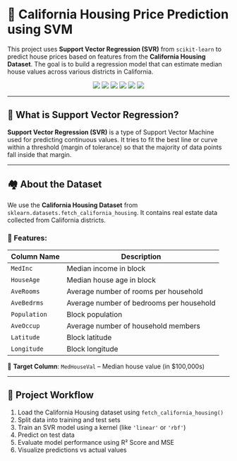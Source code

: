 # 🏡 California Housing Price Prediction using SVM

This project uses **Support Vector Regression (SVR)** from `scikit-learn` to predict house prices based on features from the **California Housing Dataset**. The goal is to build a regression model that can estimate median house values across various districts in California.

<p align="center">
  <img src="https://img.shields.io/badge/Python-3776AB?style=flat-square&logo=python&logoColor=white"/>
  <img src="https://img.shields.io/badge/Numpy-013243?style=flat-square&logo=numpy&logoColor=white"/>
  <img src="https://img.shields.io/badge/Pandas-150458?style=flat-square&logo=pandas&logoColor=white"/>
  <img src="https://img.shields.io/badge/Scikit--Learn-F7931E?style=flat-square&logo=scikit-learn&logoColor=white"/>
  <img src="https://img.shields.io/badge/Matplotlib-007ACC?style=flat-square&logo=matplotlib&logoColor=white"/>
  <img src="https://img.shields.io/badge/Seaborn-76B900?style=flat-square"/>
</p>

---

## 🧠 What is Support Vector Regression?

**Support Vector Regression (SVR)** is a type of Support Vector Machine used for predicting continuous values. It tries to fit the best line or curve within a threshold (margin of tolerance) so that the majority of data points fall inside that margin.

---

## 🏘️ About the Dataset

We use the **California Housing Dataset** from `sklearn.datasets.fetch_california_housing`. It contains real estate data collected from California districts.

### 📌 Features:

| Column Name             | Description                                     |
|-------------------------|-------------------------------------------------|
| `MedInc`                | Median income in block                         |
| `HouseAge`              | Median house age in block                      |
| `AveRooms`              | Average number of rooms per household          |
| `AveBedrms`             | Average number of bedrooms per household       |
| `Population`            | Block population                               |
| `AveOccup`             | Average number of household members            |
| `Latitude`              | Block latitude                                 |
| `Longitude`             | Block longitude                                |

🎯 **Target Column**: `MedHouseVal` – Median house value (in $100,000s)

---

## 🚀 Project Workflow

1. Load the California Housing dataset using `fetch_california_housing()`
2. Split data into training and test sets
3. Train an SVR model using a kernel (like `'linear'` or `'rbf'`)
4. Predict on test data
5. Evaluate model performance using R² Score and MSE
6. Visualize predictions vs actual values
